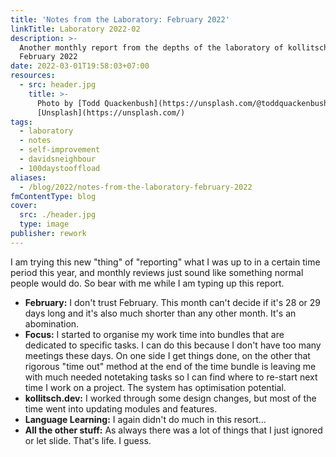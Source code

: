 ```yaml
---
title: 'Notes from the Laboratory: February 2022'
linkTitle: Laboratory 2022-02
description: >-
  Another monthly report from the depths of the laboratory of kollitsch.den -
  February 2022
date: 2022-03-01T19:58:03+07:00
resources:
  - src: header.jpg
    title: >-
      Photo by [Todd Quackenbush](https://unsplash.com/@toddquackenbush) via
      [Unsplash](https://unsplash.com/)
tags:
  - laboratory
  - notes
  - self-improvement
  - davidsneighbour
  - 100daystooffload
aliases:
  - /blog/2022/notes-from-the-laboratory-february-2022
fmContentType: blog
cover:
  src: ./header.jpg
  type: image
publisher: rework
---
```


I am trying this new "thing" of "reporting" what I was up to in a certain time period this year, and monthly reviews just sound like something normal people would do. So bear with me while I am typing up this report.

* **February:** I don't trust February. This month can't decide if it's 28 or 29 days long and it's also much shorter than any other month. It's an abomination.
* **Focus:** I started to organise my work time into bundles that are dedicated to specific tasks. I can do this because I don't have too many meetings these days. On one side I get things done, on the other that rigorous "time out" method at the end of the time bundle is leaving me with much needed notetaking tasks so I can find where to re-start next time I work on a project. The system has optimisation potential.
* **kollitsch.dev:** I worked through some design changes, but most of the time went into updating modules and features.
* **Language Learning:** I again didn't do much in this resort…
* **All the other stuff:** As always there was a lot of things that I just ignored or let slide. That's life. I guess.
